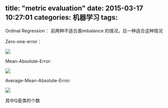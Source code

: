title: "metric evaluation"
date: 2015-03-17 10:27:01
categories: 机器学习
tags:
---
Ordinal Regression：
前两种不适合类imbalance 的情况，后一种适合这种情况

Zero-one-error：

![](http://i.imgur.com/kWDTLi6.png)

Mean-Absolute-Error:

![](http://i.imgur.com/QQbAdPf.png)

Average-Mean-Absolute-Error:

![](http://i.imgur.com/fTtxw3h.png)

其中Q是类的个数